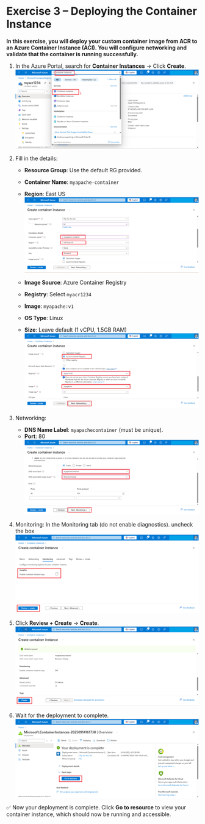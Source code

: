 # Exercise 3 – Deploying the Container Instance
**In this exercise, you will deploy your custom container image from ACR to an Azure Container Instance (ACI). You will configure networking and validate that the container is running successfully.**

1. In the Azure Portal, search for **Container Instances** → Click **Create**.  
   ![](./azurelab/ci1.png)  

2. Fill in the details:  
   - **Resource Group**: Use the default RG provided.  
   - **Container Name**: `myapache-container`  
   - **Region**: East US  
   ![](./azurelab/ci2.png)  

   - **Image Source**: Azure Container Registry  
   - **Registry**: Select `myacr1234`  
   - **Image**: `myapache:v1`  
   - **OS Type**: Linux  
   - **Size**: Leave default (1 vCPU, 1.5GB RAM)  
   ![](./azurelab/ci3.png)  

3. Networking:  
   - **DNS Name Label**: `myapachecontainer` (must be unique).  
   - **Port**: 80  
   ![](./azurelab/moni.png)  

4. Monitoring:
   In the Monitoring tab (do not enable diagnostics).
   uncheck the box
   ![](./azurelab/moni1.png)
   
5. Click **Review + Create** → **Create**.  
   ![](./azurelab/moni2.png)  

6. Wait for the deployment to complete.  
   ![](./azurelab/ci6.png)  

✅ Now your deployment is complete. Click **Go to resource** to view your container instance, which should now be running and accessible.
